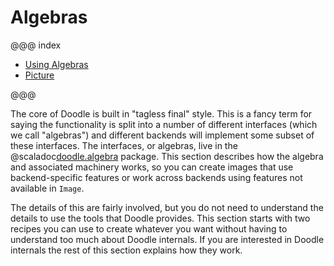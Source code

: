 # Algebras

@@@ index

- [Using Algebras](using.md)
- [Picture](picture.md)

@@@

The core of Doodle is built in "tagless final" style. This is a fancy term for saying the functionality is split into a number of different interfaces (which we call "algebras") and different backends will implement some subset of these interfaces. The interfaces, or algebras, live in the @scaladoc[doodle.algebra](doodle.algebra.index) package. This section describes how the algebra and associated machinery works, so you can create images that use backend-specific features or work across backends using features not available in `Image`.

The details of this are fairly involved, but you do not need to understand the details to use the tools that Doodle provides. This section starts with two recipes you can use to create whatever you want without having to understand too much about Doodle internals. If you are interested in Doodle internals the rest of this section explains how they work.


